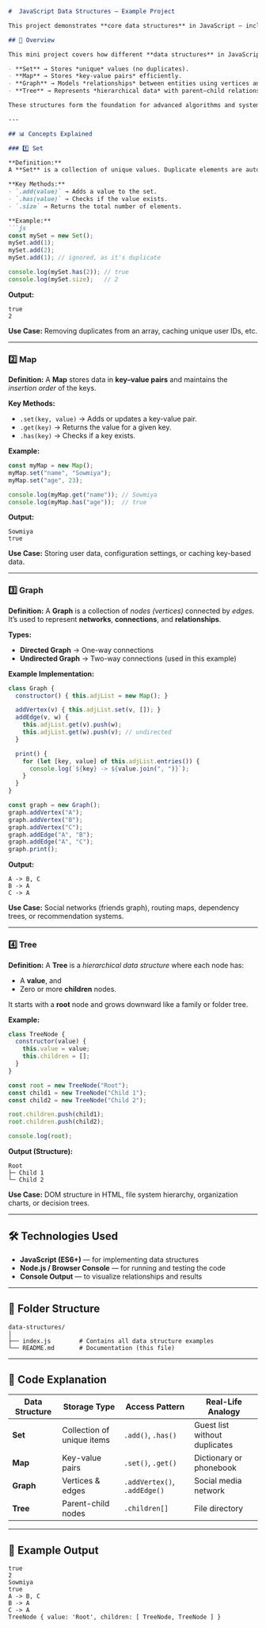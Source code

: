 
````markdown
#  JavaScript Data Structures – Example Project

This project demonstrates **core data structures** in JavaScript — including **Set**, **Map**, **Graph**, and **Tree** — using simple examples that highlight how each structure works internally and how they can be used in real-world applications.

## 🧠 Overview

This mini project covers how different **data structures** in JavaScript store and manage data:

- **Set** → Stores *unique* values (no duplicates).  
- **Map** → Stores *key-value pairs* efficiently.  
- **Graph** → Models *relationships* between entities using vertices and edges.  
- **Tree** → Represents *hierarchical data* with parent–child relationships.

These structures form the foundation for advanced algorithms and system design.

---

## 📊 Concepts Explained

### 1️⃣ Set

**Definition:**  
A **Set** is a collection of unique values. Duplicate elements are automatically ignored.

**Key Methods:**
- `.add(value)` → Adds a value to the set.  
- `.has(value)` → Checks if the value exists.  
- `.size` → Returns the total number of elements.

**Example:**
```js
const mySet = new Set();
mySet.add(1);
mySet.add(2);
mySet.add(1); // ignored, as it's duplicate

console.log(mySet.has(2)); // true
console.log(mySet.size);   // 2
````

**Output:**

```
true
2
```

**Use Case:** Removing duplicates from an array, caching unique user IDs, etc.

---

### 2️⃣ Map

**Definition:**
A **Map** stores data in **key–value pairs** and maintains the *insertion order* of the keys.

**Key Methods:**

* `.set(key, value)` → Adds or updates a key-value pair.
* `.get(key)` → Returns the value for a given key.
* `.has(key)` → Checks if a key exists.

**Example:**

```js
const myMap = new Map();
myMap.set("name", "Sowmiya");
myMap.set("age", 23);

console.log(myMap.get("name")); // Sowmiya
console.log(myMap.has("age"));  // true
```

**Output:**

```
Sowmiya
true
```

**Use Case:** Storing user data, configuration settings, or caching key-based data.

---

### 3️⃣ Graph

**Definition:**
A **Graph** is a collection of *nodes (vertices)* connected by *edges*.
It’s used to represent **networks**, **connections**, and **relationships**.

**Types:**

* **Directed Graph** → One-way connections
* **Undirected Graph** → Two-way connections (used in this example)

**Example Implementation:**

```js
class Graph {
  constructor() { this.adjList = new Map(); }

  addVertex(v) { this.adjList.set(v, []); }
  addEdge(v, w) {
    this.adjList.get(v).push(w);
    this.adjList.get(w).push(v); // undirected
  }

  print() {
    for (let [key, value] of this.adjList.entries()) {
      console.log(`${key} -> ${value.join(", ")}`);
    }
  }
}

const graph = new Graph();
graph.addVertex("A");
graph.addVertex("B");
graph.addVertex("C");
graph.addEdge("A", "B");
graph.addEdge("A", "C");
graph.print();
```

**Output:**

```
A -> B, C
B -> A
C -> A
```

**Use Case:**
Social networks (friends graph), routing maps, dependency trees, or recommendation systems.

---

### 4️⃣ Tree

**Definition:**
A **Tree** is a *hierarchical data structure* where each node has:

* A **value**, and
* Zero or more **children** nodes.

It starts with a **root** node and grows downward like a family or folder tree.

**Example:**

```js
class TreeNode {
  constructor(value) {
    this.value = value;
    this.children = [];
  }
}

const root = new TreeNode("Root");
const child1 = new TreeNode("Child 1");
const child2 = new TreeNode("Child 2");

root.children.push(child1);
root.children.push(child2);

console.log(root);
```

**Output (Structure):**

```
Root
├─ Child 1
└─ Child 2
```

**Use Case:**
DOM structure in HTML, file system hierarchy, organization charts, or decision trees.

---

## 🛠️ Technologies Used

* **JavaScript (ES6+)** — for implementing data structures
* **Node.js / Browser Console** — for running and testing the code
* **Console Output** — to visualize relationships and results

---

## 📁 Folder Structure

```
data-structures/
│
├── index.js        # Contains all data structure examples
└── README.md       # Documentation (this file)
```

---

## 🧩 Code Explanation


| Data Structure | Storage Type               | Access Pattern               | Real-Life Analogy             |
| -------------- | -------------------------- | ---------------------------- | ----------------------------- |
| **Set**        | Collection of unique items | `.add()`, `.has()`           | Guest list without duplicates |
| **Map**        | Key-value pairs            | `.set()`, `.get()`           | Dictionary or phonebook       |
| **Graph**      | Vertices & edges           | `.addVertex()`, `.addEdge()` | Social media network          |
| **Tree**       | Parent-child nodes         | `.children[]`                | File directory                |

---

## 🧾 Example Output

```
true
2
Sowmiya
true
A -> B, C
B -> A
C -> A
TreeNode { value: 'Root', children: [ TreeNode, TreeNode ] }
```


